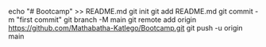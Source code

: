 echo "# Bootcamp" >> README.md
git init
git add README.md
git commit -m "first commit"
git branch -M main
git remote add origin https://github.com/Mathabatha-Katlego/Bootcamp.git
git push -u origin main